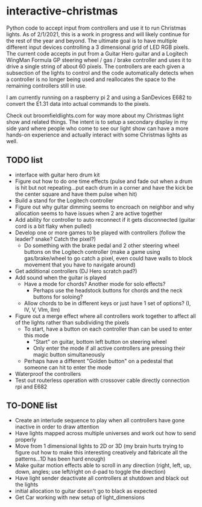 # interactive-christmas
Python code to accept input from controllers and use it to run Christmas lights. As of 2/1/2021, this is a work in progress and will likely continue for the rest of the year and beyond. The ultimate goal is to have multiple different input devices controlling a 3 dimensional grid of LED RGB pixels. The current code accepts in put from a Guitar Hero guitar and a Logitech WingMan Formula GP steering wheel / gas / brake controller and uses it to drive a single string of about 60 pixels. The controllers are each given a subsection of the lights to control and the code automatically detects when a controller is no longer being used and reallocates the space to the remaining controllers still in use.

I am currently running on a raspberry pi 2 and using a SanDevices E682 to convert the E1.31 data into actual commands to the pixels.

Check out broomfieldlights.com for way more about my Christmas light show and related things. The intent is to setup a secondary display in my side yard where people who come to see our light show can have a more hands-on experience and actually interact with some Christmas lights as well.

## TODO list
- interface with guitar hero drum kit
- Figure out how to do one time effects (pulse and fade out when a drum is hit but not repeating...put each drum in a corner and have the kick be the center square and have them pulse when hit)
- Build a stand for the Logitech controller
- Figure out why guitar dimming seems to encroach on neighbor and why allocation seems to have issues when 2 are active together
- Add ability for controller to auto reconnect if it gets disconnected (guitar cord is a bit flaky when pulled)
- Develop one or more games to be played with controllers (follow the leader? snake? Catch the pixel?)
	- Do something with the brake pedal and 2 other steering wheel buttons on the Logitech controller (make a game using gas/brake/wheel to go catch a pixel, even could have walls to block movement that you have to navigate around)
- Get additional controllers (DJ Hero scratch pad?)
- Add sound when the guitar is played
	- Have a mode for chords? Another mode for solo effects?
		- Perhaps use the headstock buttons for chords and the neck buttons for soloing?
	- Allow chords to be in different keys or just have 1 set of options? (I, IV, V, VIm, IIm)
- Figure out a merge effect where all controllers work together to affect all of the lights rather than subdividing the pixels
	- To start, have a button on each controller than can be used to enter this mode
		- "Start" on guitar, bottom left button on steering wheel
		- Only enter the mode if all active controllers are pressing their magic button simultaneously
	- Perhaps have a different "Golden button" on a pedestal that someone can hit to enter the mode
- Waterproof the controllers
- Test out routerless operation with crossover cable directly connection rpi and E682

## TO-DONE list
- Create an interlude sequence to play when all controllers have gone inactive in order to draw attention
- Have lights mapped across multiple universes and work out how to send properly
- Move from 1 dimensional lights to 2D or 3D (my brain hurts trying to figure out how to make this interesting creatively and fabricate all the patterns...1D has been hard enough)
- Make guitar motion effects able to scroll in any direction (right, left, up, down, angles; use left/right on d-pad to toggle the direction)
- Have light sender deactivate all controllers at shutdown and black out the lights
- initial allocation to guitar doesn't go to black as expected
- Get Car working with new setup of light_dimensions
